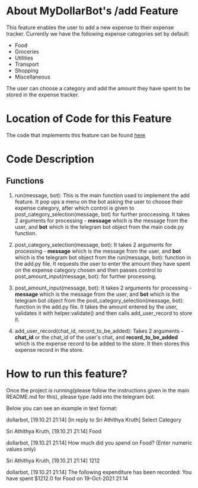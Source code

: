 # About MyDollarBot's /add Feature
This feature enables the user to add a new expense to their expense tracker.
Currently we have the following expense categories set by default:

- Food
- Groceries
- Utilities
- Transport
- Shopping
- Miscellaneous

The user can choose a category and add the amount they have spent to be stored in the expense tracker.

# Location of Code for this Feature
The code that implements this feature can be found [here](https://github.com/sak007/MyDollarBot/blob/backlogs/code/add.py)

# Code Description
## Functions

1. run(message, bot):
This is the main function used to implement the add feature. It pop ups a menu on the bot asking the user to choose their expense category, after which control is given to post_category_selection(message, bot) for further proccessing. It takes 2 arguments for processing - **message** which is the message from the user, and **bot** which is the telegram bot object from the main code.py function.

2. post_category_selection(message, bot):
 It takes 2 arguments for processing - **message** which is the message from the user, and **bot** which is the telegram bot object from the run(message, bot): function in the add.py file. It requests the user to enter the amount they have spent on the expense category chosen and then passes control to post_amount_input(message, bot): for further processing.

3. post_amount_input(message, bot):
 It takes 2 arguments for processing - **message** which is the message from the user, and **bot** which is the telegram bot object from the post_category_selection(message, bot): function in the add.py file. It takes the amount entered by the user, validates it with helper.validate() and then calls add_user_record to store it.

4. add_user_record(chat_id, record_to_be_added):
 Takes 2 arguments - **chat_id** or the chat_id of the user's chat, and **record_to_be_added** which is the expense record to be added to the store. It then stores this expense record in the store.

# How to run this feature?
Once the project is running(please follow the instructions given in the main README.md for this), please type /add into the telegram bot.

Below you can see an example in text format:

dollarbot, [19.10.21 21:14]
[In reply to Sri Athithya Kruth]
Select Category

Sri Athithya Kruth, [19.10.21 21:14]
Food

dollarbot, [19.10.21 21:14]
How much did you spend on Food? 
(Enter numeric values only)

Sri Athithya Kruth, [19.10.21 21:14]
1212

dollarbot, [19.10.21 21:14]
The following expenditure has been recorded: You have spent $1212.0 for Food on 19-Oct-2021 21:14
